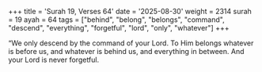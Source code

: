 +++
title = 'Surah 19, Verses 64'
date = '2025-08-30'
weight = 2314
surah = 19
ayah = 64
tags = ["behind", "belong", "belongs", "command", "descend", "everything", "forgetful", "lord", "only", "whatever"]
+++

“We only descend by the command of your Lord. To Him belongs whatever is before us, and whatever is behind us, and everything in between. And your Lord is never forgetful.